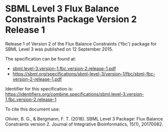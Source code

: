 # SBML Level 3 Flux Balance Constraints Package Version 2 Release 1
Release 1 of Version 2 of the Flux Balance Constraints ('fbc') package for SBML Level 3 was published on 12 September 2015. 

The specification can be found at:

* [sbml.level-3.version-1.fbc.version-2.release-1.pdf](./files/sbml.level-3.version-1.fbc.version-2.release-1.pdf)
* https://sbml.org/specifications/sbml-level-3/version-1/fbc/sbml-fbc-version-2-release-1.pdf

Identifier for this specification is: https://identifiers.org/combine.specifications/sbml.level-3.version-1.fbc.version-2.release-1

To cite this document use:

Olivier, B. G., & Bergmann, F. T. (2018). SBML Level 3 Package: Flux Balance Constraints version 2. Journal of Integrative Bioinformatics, 15(1), 20170082.